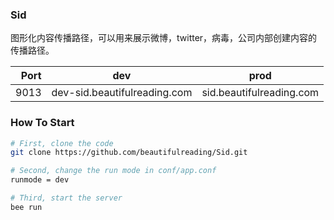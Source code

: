 ### Sid
图形化内容传播路径，可以用来展示微博，twitter，病毒，公司内部创建内容的传播路径。

|  Port |  dev |  prod |
|--:|---|---|
|  9013 |  dev-sid.beautifulreading.com |  sid.beautifulreading.com |

### How To Start
```bash
# First, clone the code
git clone https://github.com/beautifulreading/Sid.git

# Second, change the run mode in conf/app.conf
runmode = dev

# Third, start the server
bee run
```
